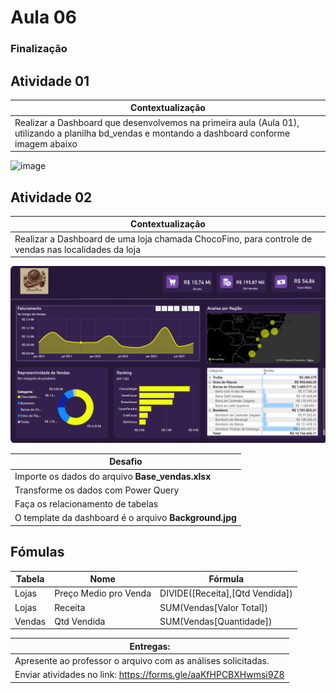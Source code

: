 # Aula 06

### Finalização

## Atividade 01

| Contextualização                                                                                                                                                              |
| ----------------------------------------------------------------------------------------------------------------------------------------------------------------------------- |
| Realizar a Dashboard que desenvolvemos na primeira aula (Aula 01), utilizando a planilha bd_vendas e montando a dashboard conforme imagem abaixo

<img width="606" alt="image" src="https://github.com/robsonbsouzaa/SENAI-2024/assets/156427878/5fb7d99a-7e9f-43ba-bb77-b7b78492f72c">


## Atividade 02

| Contextualização                                                                                                                                                              |
| ----------------------------------------------------------------------------------------------------------------------------------------------------------------------------- |
| Realizar a Dashboard de uma loja chamada ChocoFino, para controle de vendas nas localidades da loja
<img width="606" alt="image" src="Captura de tela 2024-11-30 092018.png">


| Desafio                                                                                                                      |
| ---------------------------------------------------------------------------------------------------------------------------- |
| Importe os dados do arquivo **Base_vendas.xlsx**                                                            
| Transforme os dados com Power Query                                                                                          
| Faça os relacionamento de tabelas 
| O template da dashboard é o arquivo **Background.jpg**

## **Fómulas**


| **Tabela**   | **Nome**  |**Fórmula**       |
|--------------|-----------|------------------|
| Lojas    | Preço Medio pro Venda  | DIVIDE([Receita],[Qtd Vendida])                                                          
| Lojas    | Receita |SUM(Vendas[Valor Total])                                                                                 
| Vendas   | Qtd Vendida |SUM(Vendas[Quantidade])


| Entregas:                                                            |
| -------------------------------------------------------------------- |
| Apresente ao professor o arquivo com as análises solicitadas. 
| Enviar atividades no link: https://forms.gle/aaKfHPCBXHwmsi9Z8 

#
